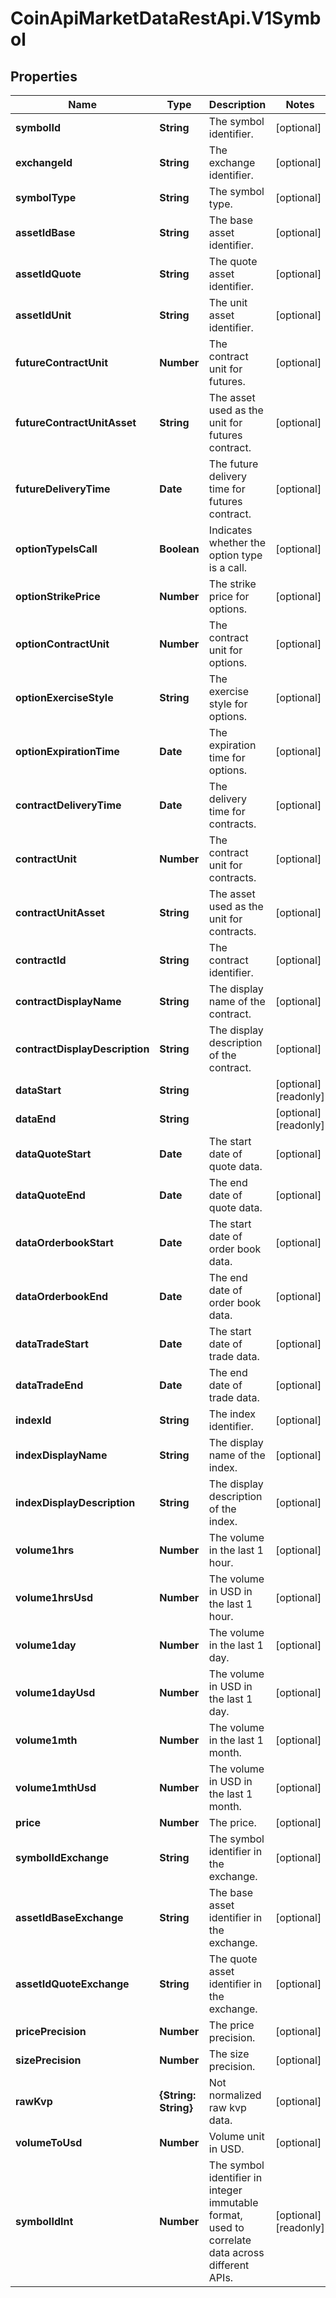 # CoinApiMarketDataRestApi.V1Symbol

## Properties

Name | Type | Description | Notes
------------ | ------------- | ------------- | -------------
**symbolId** | **String** | The symbol identifier. | [optional] 
**exchangeId** | **String** | The exchange identifier. | [optional] 
**symbolType** | **String** | The symbol type. | [optional] 
**assetIdBase** | **String** | The base asset identifier. | [optional] 
**assetIdQuote** | **String** | The quote asset identifier. | [optional] 
**assetIdUnit** | **String** | The unit asset identifier. | [optional] 
**futureContractUnit** | **Number** | The contract unit for futures. | [optional] 
**futureContractUnitAsset** | **String** | The asset used as the unit for futures contract. | [optional] 
**futureDeliveryTime** | **Date** | The future delivery time for futures contract. | [optional] 
**optionTypeIsCall** | **Boolean** | Indicates whether the option type is a call. | [optional] 
**optionStrikePrice** | **Number** | The strike price for options. | [optional] 
**optionContractUnit** | **Number** | The contract unit for options. | [optional] 
**optionExerciseStyle** | **String** | The exercise style for options. | [optional] 
**optionExpirationTime** | **Date** | The expiration time for options. | [optional] 
**contractDeliveryTime** | **Date** | The delivery time for contracts. | [optional] 
**contractUnit** | **Number** | The contract unit for contracts. | [optional] 
**contractUnitAsset** | **String** | The asset used as the unit for contracts. | [optional] 
**contractId** | **String** | The contract identifier. | [optional] 
**contractDisplayName** | **String** | The display name of the contract. | [optional] 
**contractDisplayDescription** | **String** | The display description of the contract. | [optional] 
**dataStart** | **String** |  | [optional] [readonly] 
**dataEnd** | **String** |  | [optional] [readonly] 
**dataQuoteStart** | **Date** | The start date of quote data. | [optional] 
**dataQuoteEnd** | **Date** | The end date of quote data. | [optional] 
**dataOrderbookStart** | **Date** | The start date of order book data. | [optional] 
**dataOrderbookEnd** | **Date** | The end date of order book data. | [optional] 
**dataTradeStart** | **Date** | The start date of trade data. | [optional] 
**dataTradeEnd** | **Date** | The end date of trade data. | [optional] 
**indexId** | **String** | The index identifier. | [optional] 
**indexDisplayName** | **String** | The display name of the index. | [optional] 
**indexDisplayDescription** | **String** | The display description of the index. | [optional] 
**volume1hrs** | **Number** | The volume in the last 1 hour. | [optional] 
**volume1hrsUsd** | **Number** | The volume in USD in the last 1 hour. | [optional] 
**volume1day** | **Number** | The volume in the last 1 day. | [optional] 
**volume1dayUsd** | **Number** | The volume in USD in the last 1 day. | [optional] 
**volume1mth** | **Number** | The volume in the last 1 month. | [optional] 
**volume1mthUsd** | **Number** | The volume in USD in the last 1 month. | [optional] 
**price** | **Number** | The price. | [optional] 
**symbolIdExchange** | **String** | The symbol identifier in the exchange. | [optional] 
**assetIdBaseExchange** | **String** | The base asset identifier in the exchange. | [optional] 
**assetIdQuoteExchange** | **String** | The quote asset identifier in the exchange. | [optional] 
**pricePrecision** | **Number** | The price precision. | [optional] 
**sizePrecision** | **Number** | The size precision. | [optional] 
**rawKvp** | **{String: String}** | Not normalized raw kvp data. | [optional] 
**volumeToUsd** | **Number** | Volume unit in USD. | [optional] 
**symbolIdInt** | **Number** | The symbol identifier in integer immutable format, used to correlate data across different APIs. | [optional] [readonly] 


